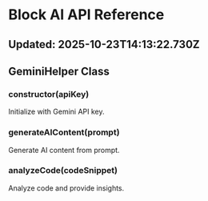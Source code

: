 # Block AI API Reference
## Updated: 2025-10-23T14:13:22.730Z

## GeminiHelper Class

### constructor(apiKey)
Initialize with Gemini API key.

### generateAIContent(prompt)
Generate AI content from prompt.

### analyzeCode(codeSnippet)
Analyze code and provide insights.
